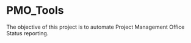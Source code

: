PMO_Tools
=========

The objective of this project is to automate Project  Management Office Status reporting.
